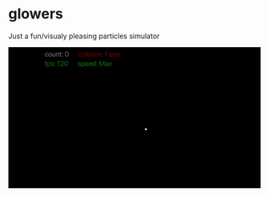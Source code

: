 # glowers
 Just a fun/visualy pleasing particles simulator

![Paritcles demo](Glowing/Docs/particles_animation.gif)
